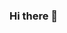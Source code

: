 ### Hi there 👋

<!--
**cesarm1987/cesarm1987** is a ✨ _special_ ✨ repository because its `README.md` (this file) appears on your GitHub profile.

Cesar Morera joined DXC in December 2021 as Salesforce developer for the Apps SL AMS CR&G Salesforce department. Since December 2021 he has worked as a Technology Consultant I in the CR&G Salesforce Organization. His role consists of improving the performance and use of the Salesforce tools and processes enabling resource sharing between the countries and across different organizations.
Before joining DXC, Cesar had worked as a system engineer in a mid-sized company developing report distribution and document archiving solutions.
At this moment I am working with co-workers the integration project finishing the phase 2 related with flow diagrams and analysis.

#### Where to find me

- [Twitter] (https:https://twitter.com/CesarMAlpizar)
- [Youtube] (https://www.youtube.com/channel/UCHDTrUKJVWlde547XN8UTRw)

--!>
